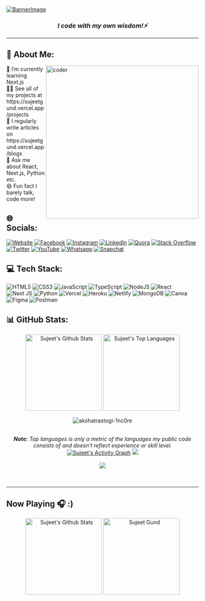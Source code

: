 [![BannerImage](https://blogger.googleusercontent.com/img/b/R29vZ2xl/AVvXsEhYqSWqg-35pEwmWe2SFrMK1jNl2M_HPJJtzQPnRGC2blyulZic0PxFqi5wCG9htCSsfLD-7JolnG-w2s4kMJ-Wu9O9pWT12dasS_x6vm2_AD4mhPe_z9GdRHpkZhhzIpR7uW5klH8nXMAQE3j8Bp8ECF-i5cycmhl17wgZyz6Ry_cEN51_s6yJOSOc/s2480/banner.png)](https://sujeetgund.vercel.app/)

<h3 align="center"><i>I code with my own wisdom!⚡</i></h3>
<hr>



## 💫 About Me:

<img src="https://cdn.dribbble.com/users/926537/screenshots/4502924/media/18181eb39eec9784db256e246954adba.gif" alt="coder" width="400" align="right" >
🌱 I’m currently learning Next.js<br>👨‍💻 See all of my projects at https://sujeetgund.vercel.app/projects <br>📝 I regularly write articles on https://sujeetgund.vercel.app/blogs <br>💬 Ask me about React, Next.js, Python etc.<br>😄 Fun fact I barely talk, code more!


## 🌐 Socials:
[![Website](https://img.shields.io/badge/Website-808080?logo=vercel&logoColor=white)](https://sujeetgund.vercel.app)
[![Facebook](https://img.shields.io/badge/Facebook-%231877F2.svg?logo=Facebook&logoColor=white)](https://facebook.com/sujeet.gund.98) [![Instagram](https://img.shields.io/badge/Instagram-%23E4405F.svg?logo=Instagram&logoColor=white)](https://instagram.com/sujeet.gund) [![LinkedIn](https://img.shields.io/badge/LinkedIn-%230077B5.svg?logo=linkedin&logoColor=white)](https://linkedin.com/in/sujeetgund) [![Quora](https://img.shields.io/badge/Quora-%23B92B27.svg?logo=Quora&logoColor=white)](https://quora.com/profile/Sujeet-Gund) [![Stack Overflow](https://img.shields.io/badge/-Stackoverflow-FE7A16?logo=stack-overflow&logoColor=white)](https://stackoverflow.com/users/16740705) [![Twitter](https://img.shields.io/badge/Twitter-%231DA1F2.svg?logo=Twitter&logoColor=white)](https://twitter.com/Sujeet_Gund) [![YouTube](https://img.shields.io/badge/YouTube-%23FF0000.svg?logo=YouTube&logoColor=white)](https://www.youtube.com/channel/UC9B_ywLK2Vne4mtmGgWZklg) [![Whatsapp](https://img.shields.io/badge/WhatsApp-25D366?logo=whatsapp&logoColor=white)](https://web.whatsapp.com/send?phone=7620420850&text=Hi) [![Snapchat](https://img.shields.io/badge/Snapchat-FFFC00?logo=snapchat&logoColor=white)](https://snapchat.com/add/blackheart2832)

## 💻 Tech Stack:
![HTML5](https://img.shields.io/badge/html5-%23E34F26.svg?style=for-the-badge&logo=html5&logoColor=white) ![CSS3](https://img.shields.io/badge/css3-%231572B6.svg?style=for-the-badge&logo=css3&logoColor=white) ![JavaScript](https://img.shields.io/badge/javascript-%23323330.svg?style=for-the-badge&logo=javascript&logoColor=%23F7DF1E) ![TypeScript](https://img.shields.io/badge/typescript-%23007ACC.svg?style=for-the-badge&logo=typescript&logoColor=white)  ![NodeJS](https://img.shields.io/badge/node.js-6DA55F?style=for-the-badge&logo=node.js&logoColor=white)  ![React](https://img.shields.io/badge/react-%2320232a.svg?style=for-the-badge&logo=react&logoColor=%2361DAFB) ![Next JS](https://img.shields.io/badge/Next-black?style=for-the-badge&logo=next.js&logoColor=white) ![Python](https://img.shields.io/badge/python-3670A0?style=for-the-badge&logo=python&logoColor=ffdd54) ![Vercel](https://img.shields.io/badge/vercel-%23000000.svg?style=for-the-badge&logo=vercel&logoColor=white) ![Heroku](https://img.shields.io/badge/heroku-%23430098.svg?style=for-the-badge&logo=heroku&logoColor=white) ![Netlify](https://img.shields.io/badge/netlify-%23000000.svg?style=for-the-badge&logo=netlify&logoColor=#00C7B7) ![MongoDB](https://img.shields.io/badge/MongoDB-%234ea94b.svg?style=for-the-badge&logo=mongodb&logoColor=white) ![Canva](https://img.shields.io/badge/Canva-%2300C4CC.svg?style=for-the-badge&logo=Canva&logoColor=white) 	![Figma](https://img.shields.io/badge/figma-%23F24E1E.svg?style=for-the-badge&logo=figma&logoColor=white) ![Postman](https://img.shields.io/badge/Postman-FF6C37?style=for-the-badge&logo=postman&logoColor=white)



## 📊 GitHub Stats:

<div align="center">
    <a href="#"><img alt="Sujeet's Github Stats" src="https://github-readme-stats.vercel.app/api?username=sujeetgund&show_icons=true&include_all_commits=true&count_private=true&theme=react&hide_border=true&bg_color=0D1117&title_color=5ce1e6&icon_color=5ce1e6" height="200"/></a>
    <a href="#"><img alt="Sujeet's Top Languages" src="https://github-readme-stats.vercel.app/api/top-langs/?username=sujeetgund&langs_count=10&layout=compact&theme=react&hide_border=true&bg_color=0D1117&title_color=5ce1e6&icon_color=5ce1e6" height="200"/></a>
   <p align="center"> <img src="https://komarev.com/ghpvc/?username=sujeetgund&label=Profile%20views&color=0e75b6&style=flat" alt="akshatrastogi-1nc0re" /> </p>
    <br/>
    <i><b>Note:</b> Top languages is only a metric of the languages my public code consists of and doesn't reflect experience or skill level.</i>
</div>
<div align="center">
    <a href="#"><img alt="Sujeet's Activity Graph" src="https://activity-graph.herokuapp.com/graph?username=sujeetgund&custom_title=Sujeet%20Gund's%20Contribution%20Graph&bg_color=0D1117&color=5ce1e6&line=FFFFFF&point=5ce1e6&hide_border=true" /></a>
  <img src="https://github-profile-trophy.vercel.app/?username=sujeetgund&column=8&theme=onedark" /><br>
    <br>
  <img src="https://github-readme-streak-stats.herokuapp.com/?user=sujeetgund&theme=onedark&hide_border=false" />
</div><br> <br>
  
<div>
    
---

## Now Playing 🎧 :)

<div align="center">
    <a href="https://open.spotify.com/user/31rvnpvp3hwdqkg3xugva5qznrqm?si=860d2e71760c4eb3"><img alt="Sujeet's Github Stats" src="https://spotify-github-profile.vercel.app/api/view?uid=31rvnpvp3hwdqkg3xugva5qznrqm&cover_image=true&theme=novatorem&bar_color=53b14f&bar_color_cover=false" height="200"/></a>
    <a href="https://linktr.ee/sujeetgund"><img alt="Sujeet Gund" src="https://blogger.googleusercontent.com/img/b/R29vZ2xl/AVvXsEgessT7DOrmES7x-6xlUWUudCAlnwicrCiMHTvcuDVAQn1vhiFPBEFpF8q4har7a2Hu7MHmdxPDQ-TBbHckI2ZuMvWLzY3bUVXeHLeCfaWGtsYte_XWAi-64wyhJ9JoHXBArWv_21_i_unve3OFyotiWpjE9hAEnvuK1G_CRWtqwDhCIQJIFmcf_dwI/w141-h200/spotify.png" height="200"/></a>
 
</div>



